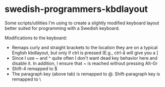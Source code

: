 # swedish-programmers-kbdlayout
Some scripts/utilities I'm using to create a slightly modified keyboard layout better suited for programming with a Swedish keyboard.

Modifications to the keyboard:
* Remaps curly and straight brackets to the location they are on a typical English kbdlayout, but only if ctrl is pressed (E.g., ctrl-å will give you a [
* Since I use ~ and ^ quite often I don't want dead key behavior here and disable it. In addition, I ensure that ~ is reached without pressing Alt-Gr
* Shift-4 remapped to $
* The paragraph key (above tab) is remapped to @. Shift-paragraph key is remapped to \